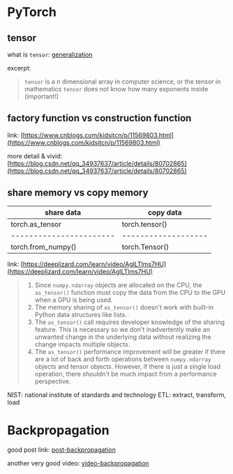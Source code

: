 ---
---

# PyTorch


## tensor
what is `tensor`: [generalization](https://deeplizard.com/learn/video/Csa5R12jYRg)


excerpt:

> `tensor` is a _n_ dimensional array in computer science, or the tensor in mathematics
> `tensor` does not know how many exponents inside (important!)


## factory function vs construction function

link: [https://www.cnblogs.com/kidsitcn/p/11569803.html](https://www.cnblogs.com/kidsitcn/p/11569803.html)

more detail & vivid: [https://blog.csdn.net/qq_34937637/article/details/80702865](https://blog.csdn.net/qq_34937637/article/details/80702865)


## share memory vs copy memory

|  share data           |  copy data        |
|-----------------------|-------------------|
|  torch.as_tensor      |  torch.tensor()   |
|-----------------------|-------------------|
|  torch.from_numpy()   |  torch.Tensor()   |


link: [https://deeplizard.com/learn/video/AglLTlms7HU](https://deeplizard.com/learn/video/AglLTlms7HU)

> 1. Since `numpy.ndarray` objects are allocated on the CPU, the `as_tensor()` function must copy the data from the CPU to the GPU when a GPU is being used.
> 2. The memory sharing of `as_tensor()` doesn't work with built-in Python data structures like lists.
> 3. The `as_tensor()` call requires developer knowledge of the sharing feature. This is necessary so we don't inadvertently make an unwanted change in the underlying data without realizing the change impacts multiple objects.
> 4. The `as_tensor()` performance improvement will be greater if there are a lot of back and forth operations between `numpy.ndarray` objects and tensor objects. However, if there is just a single load operation, there shouldn't be much impact from a performance perspective.


NIST: national institute of standards and technology
ETL: extract, transform, load


# Backpropagation

good post link: [post-backpropagation](http://colah.github.io/posts/2015-08-Backprop/)

another very good video: [video-backpropagation](https://www.youtube.com/watch?v=tIeHLnjs5U8)

